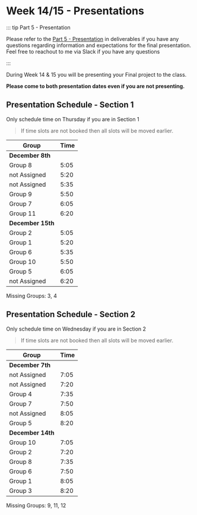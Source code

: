 # Week 14/15 - Presentations

::: tip Part 5 - Presentation

Please refer to the [Part 5 - Presentation](../../deliverables/finalproject/part5.md) in deliverables if you have any questions regarding information and expectations for the final presentation. Feel free to reachout to me via Slack if you have any questions

:::

During Week 14 & 15 you will be presenting your Final project to the class.

**Please come to both presentation dates even if you are not presenting.**

## Presentation Schedule - Section 1

Only schedule time on Thursday if you are in Section 1

> If time slots are not booked then all slots will be moved earlier.

| Group             | Time |
| ----------------- | ---- |
| **December 8th**  |      |
| Group 8           | 5:05 |
| not Assigned      | 5:20 |
| not Assigned      | 5:35 |
| Group 9           | 5:50 |
| Group 7           | 6:05 |
| Group 11          | 6:20 |
| **December 15th** |      |
| Group 2           | 5:05 |
| Group 1           | 5:20 |
| Group 6           | 5:35 |
| Group 10          | 5:50 |
| Group 5           | 6:05 |
| not Assigned      | 6:20 |

Missing Groups: 3, 4

## Presentation Schedule - Section 2

Only schedule time on Wednesday if you are in Section 2

> If time slots are not booked then all slots will be moved earlier.

| Group             | Time |
| ----------------- | ---- |
| **December 7th**  |      |
| not Assigned      | 7:05 |
| not Assigned      | 7:20 |
| Group 4           | 7:35 |
| Group 7           | 7:50 |
| not Assigned      | 8:05 |
| Group 5           | 8:20 |
| **December 14th** |      |
| Group 10          | 7:05 |
| Group 2           | 7:20 |
| Group 8           | 7:35 |
| Group 6           | 7:50 |
| Group 1           | 8:05 |
| Group 3           | 8:20 |

Missing Groups: 9, 11, 12
